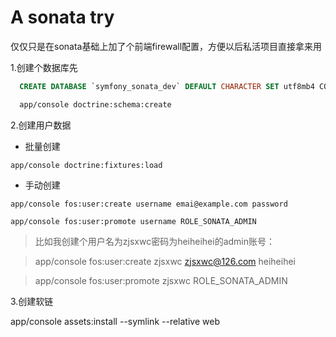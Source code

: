 A sonata try
===========================

仅仅只是在sonata基础上加了个前端firewall配置，方便以后私活项目直接拿来用


1.创建个数据库先

```sql
  CREATE DATABASE `symfony_sonata_dev` DEFAULT CHARACTER SET utf8mb4 COLLATE utf8mb4_general_ci;
```

```bash
  app/console doctrine:schema:create
```


2.创建用户数据

* 批量创建

`app/console doctrine:fixtures:load`

* 手动创建

`app/console fos:user:create username emai@example.com password`

`app/console fos:user:promote username ROLE_SONATA_ADMIN`


>比如我创建个用户名为zjsxwc密码为heiheihei的admin账号：

>app/console fos:user:create zjsxwc zjsxwc@126.com heiheihei

>app/console fos:user:promote zjsxwc ROLE_SONATA_ADMIN



3.创建软链

app/console assets:install --symlink --relative web

